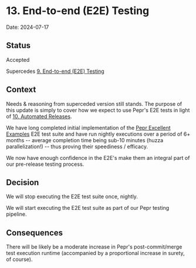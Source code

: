 # 13. End-to-end (E2E) Testing

Date: 2024-07-17

## Status

Accepted

Supercedes [9. End-to-end (E2E) Testing](./0009-e2e-testing.md)

## Context

Needs & reasoning from superceded version still stands. The purpose of this update is simply to cover how we expect to use Pepr's E2E tests in light of [10. Automated Releases](./0010-automated-releases.md).

We have long completed initial implementation of the [Pepr Excellent Examples](https://github.com/defenseunicorns/pepr-excellent-examples) E2E test suite and have run nightly executions over a period of 6+ months -- average completion time being sub-10 minutes (huzza parallelization!) -- thus proving their speediness / efficacy.

We now have enough confidence in the E2E's make them an integral part of our pre-release testing process.


## Decision

We will stop executing the E2E test suite once, nightly.

We will start executing the E2E test suite as part of our Pepr testing pipeline.


## Consequences

There will be likely be a moderate increase in Pepr's post-commit/merge test execution runtime (accompanied by a proportional increase in surety, of course).
